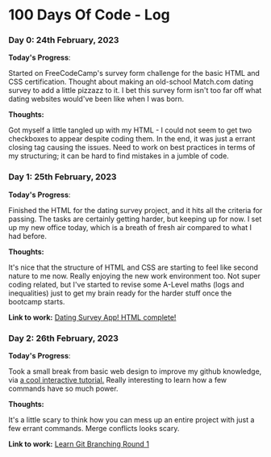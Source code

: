 # 100 Days Of Code - Log

### Day 0: 24th February, 2023

**Today's Progress**: 

Started on FreeCodeCamp's survey form challenge for the basic HTML and CSS certification. Thought about making an old-school Match.com dating survey to add a little pizzazz to it. I bet this survey form isn't too far off what dating websites would've been like when I was born.

**Thoughts:** 

Got myself a little tangled up with my HTML - I could not seem to get two checkboxes to appear despite coding them. In the end, it was just a errant closing tag causing the issues. Need to work on best practices in terms of my structuring; it can be hard to find mistakes in a jumble of code.

### Day 1: 25th February, 2023

**Today's Progress**: 

Finished the HTML for the dating survey project, and it hits all the criteria for passing. The tasks are certainly getting harder, but keeping up for now. I set up my new office today, which is a breath of fresh air compared to what I had before.

**Thoughts:** 

It's nice that the structure of HTML and CSS are starting to feel like second nature to me now. Really enjoying the new work environment too. Not super coding related, but I've started to revise some A-Level maths (logs and inequalities) just to get my brain ready for the harder stuff once the bootcamp starts.

**Link to work:** 
[Dating Survey App! HTML complete!](https://github.com/leep1000/Dating_Survey_Form)

### Day 2: 26th February, 2023

**Today's Progress**: 

Took a small break from basic web design to improve my github knowledge, via [a cool interactive tutorial.](https://learngitbranching.js.org/) Really interesting to learn how a few commands have so much power.

**Thoughts:** 

It's a little scary to think how you can mess up an entire project with just a few errant commands. Merge conflicts looks scary.

**Link to work:** 
[Learn Git Branching Round 1](https://learngitbranching.js.org/)

